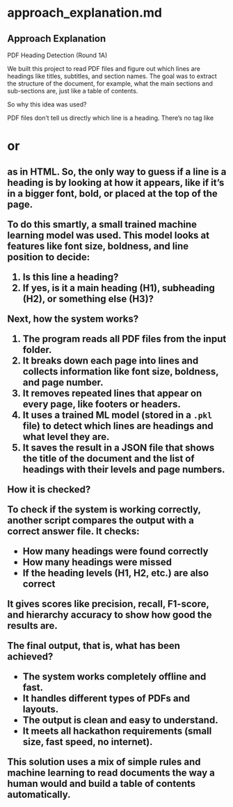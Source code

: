 # approach_explanation.md

## Approach Explanation
PDF Heading Detection (Round 1A)

We built this project to read PDF files and figure out which lines are headings like titles, subtitles, and section names. The goal was to extract the structure of the document, for example, what the main sections and sub-sections are,  just like a table of contents.

So why this idea was used?

PDF files don’t tell us directly which line is a heading. There’s no tag like <h1> or <h2> as in HTML. So, the only way to guess if a line is a heading is by looking at how it appears, like if it’s in a bigger font, bold, or placed at the top of the page.

To do this smartly, a small trained machine learning model was used. This model looks at features like font size, boldness, and line position to decide:
1. Is this line a heading?
2. If yes, is it a main heading (H1), subheading (H2), or something else (H3)?

Next, how the system works?
1. The program reads all PDF files from the input folder.
2. It breaks down each page into lines and collects information like font size, boldness, and page number.
3. It removes repeated lines that appear on every page, like footers or headers.
4. It uses a trained ML model (stored in a `.pkl` file) to detect which lines are headings and what level they are.
5. It saves the result in a JSON file that shows the title of the document and the list of headings with their levels and page numbers.

How it is checked?

To check if the system is working correctly, another script compares the output with a correct answer file. It checks:
- How many headings were found correctly
- How many headings were missed
- If the heading levels (H1, H2, etc.) are also correct

It gives scores like precision, recall, F1-score, and hierarchy accuracy to show how good the results are. 

The final output, that is, what has been achieved?

- The system works completely offline and fast.
- It handles different types of PDFs and layouts.
- The output is clean and easy to understand.
- It meets all hackathon requirements (small size, fast speed, no internet).

This solution uses a mix of simple rules and machine learning to read documents the way a human would and build a table of contents automatically.